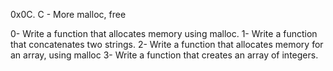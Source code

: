 0x0C. C - More malloc, free

0- Write a function that allocates memory using malloc.
1- Write a function that concatenates two strings.
2- Write a function that allocates memory for an array, using malloc
3- Write a function that creates an array of integers.

